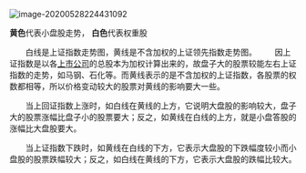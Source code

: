 ![image-20200528224431092](https://gitee.com/liuhuihe/Ehe/raw/master/2022/image-20200528224431092.png)



**黄色**代表小盘股走势， **白色**代表权重股

　　白线是上证指数走势图，黄线是不含加权的上证领先指数走势图。
　　因上证指数是以各[上市公司](https://www.baidu.com/s?wd=上市公司&tn=SE_PcZhidaonwhc_ngpagmjz&rsv_dl=gh_pc_zhidao)的总股本为加权计算出来的，故盘子大的股票较能左右上证指数的走势，如马钢、石化等。而黄线表示的是不含加权的上证指数，各股票的权数都相等，所以价格变动较大的股票对黄线的影响要大一些。

　　当上回证指数上涨时，如白线在黄线的上方，它说明大盘股的影响较大，盘子大的股票涨幅比盘子小的股票要大；反之，如黄线在白线的上方，就是小盘答股的涨幅比大盘股要大。

　　当上证指数下跌时，如黄线在白线的下方，它表示大盘股的下跌幅度较小而小盘股的股票跌幅较大；反之，如白线在黄线的下方，它表示大盘股的跌幅比较大。